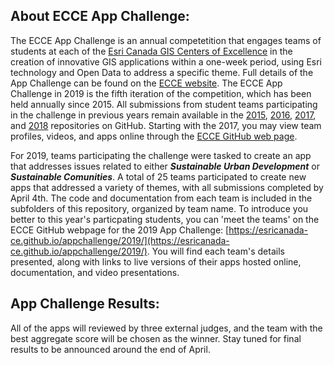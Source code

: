 ## About ECCE App Challenge:

 The ECCE App Challenge is an annual competetition that engages teams of students at each of the [Esri Canada GIS Centers of Excellence](https://ecce.esri.ca/wpecce/schools/) in the creation of innovative GIS applications within a one-week period, using Esri technology and Open Data to address a specific theme.  Full details of the App Challenge can be found on the [ECCE website](https://ecce.esri.ca/wpecce/app-challenge/).  The ECCE App Challenge in 2019 is the fifth iteration of the competition, which has been held annually since 2015.  All submissions from student teams participating in the challenge in previous years remain available in the [2015](https://github.com/EsriCanada-CE/ecce-app-challenge-2015), [2016](https://github.com/EsriCanada-CE/ecce-app-challenge-2016), [2017](https://github.com/EsriCanada-CE/ecce-app-challenge-2017), and [2018](https://github.com/EsriCanada-CE/ecce-app-challenge-2018) repositories on GitHub.  Starting with the 2017, you may view team profiles, videos, and apps online through the [ECCE GitHub web page](https://esricanada-ce.github.io).

For 2019, teams participating the challenge were tasked to create an app that addresses issues related to either ***Sustainable Urban Development*** or ***Sustainable Comunities***.  A total of 25 teams participated to create new apps that addressed a variety of themes, with all submissions completed by April 4th.  The code and documentation from each team is included in the subfolders of this repository, organized by team name.  To introduce you better to this year's particpating students, you can 'meet the teams' on the ECCE GitHub webpage for the 2019 App Challenge: [https://esricanada-ce.github.io/appchallenge/2019/](https://esricanada-ce.github.io/appchallenge/2019/).  You will find each team's details presented, along with links to live versions of their apps hosted online, documentation, and video presentations.

## App Challenge Results:

All of the apps will reviewed by three external judges, and the team with the best aggregate score will be chosen as the winner.  Stay tuned for final results to be announced around the end of April.
